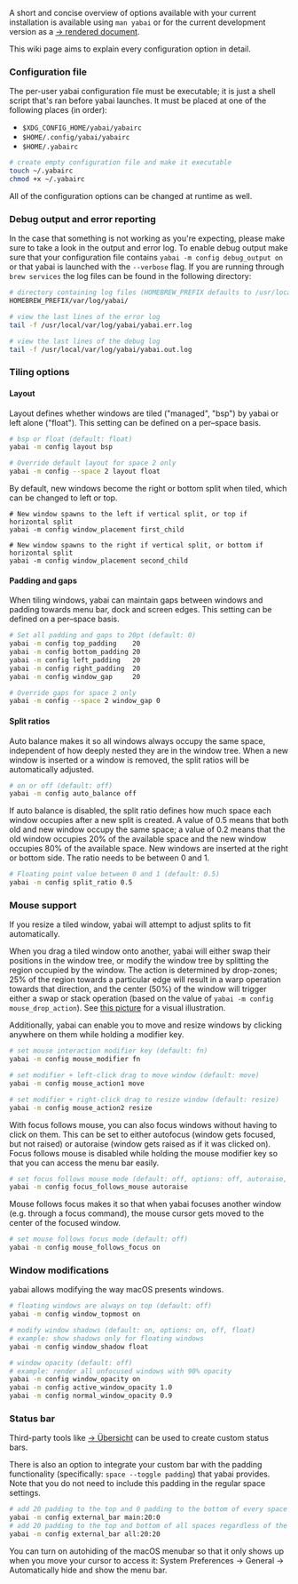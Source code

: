 A short and concise overview of options available with your current installation is available using `man yabai` or for the current development version as a [&rightarrow;&nbsp;rendered document][docs-config].

This wiki page aims to explain every configuration option in detail. 

### Configuration file

The per-user yabai configuration file must be executable; it is just a shell script that's ran before yabai launches. It must be placed at one of the following places (in order):

 - `$XDG_CONFIG_HOME/yabai/yabairc`
 - `$HOME/.config/yabai/yabairc`
 - `$HOME/.yabairc`

```sh
# create empty configuration file and make it executable
touch ~/.yabairc
chmod +x ~/.yabairc
```

All of the configuration options can be changed at runtime as well.

### Debug output and error reporting

In the case that something is not working as you're expecting, please make sure to take a look in the output and error log. To enable debug output make sure that your configuration file contains `yabai -m config debug_output on` or that yabai is launched with the `--verbose` flag. If you are running through `brew services` the log files can be found in the following directory: 

```sh
# directory containing log files (HOMEBREW_PREFIX defaults to /usr/local unless you manually specified otherwise)
HOMEBREW_PREFIX/var/log/yabai/

# view the last lines of the error log 
tail -f /usr/local/var/log/yabai/yabai.err.log

# view the last lines of the debug log
tail -f /usr/local/var/log/yabai/yabai.out.log
```

### Tiling options

#### Layout

Layout defines whether windows are tiled ("managed", "bsp") by yabai or left alone ("float"). This setting can be defined on a per–space basis.

```sh
# bsp or float (default: float)
yabai -m config layout bsp

# Override default layout for space 2 only
yabai -m config --space 2 layout float
```

By default, new windows become the right or bottom split when tiled, which can be changed to left or top.

```
# New window spawns to the left if vertical split, or top if horizontal split
yabai -m config window_placement first_child

# New window spawns to the right if vertical split, or bottom if horizontal split
yabai -m config window_placement second_child
```

#### Padding and gaps

When tiling windows, yabai can maintain gaps between windows and padding towards menu bar, dock and screen edges. This setting can be defined on a per–space basis.

```sh
# Set all padding and gaps to 20pt (default: 0)
yabai -m config top_padding    20
yabai -m config bottom_padding 20
yabai -m config left_padding   20
yabai -m config right_padding  20
yabai -m config window_gap     20

# Override gaps for space 2 only
yabai -m config --space 2 window_gap 0
```

#### Split ratios

Auto balance makes it so all windows always occupy the same space, independent of how deeply nested they are in the window tree. When a new window is inserted or a window is removed, the split ratios will be automatically adjusted.

```sh
# on or off (default: off)
yabai -m config auto_balance off
```

If auto balance is disabled, the split ratio defines how much space each window occupies after a new split is created. A value of 0.5 means that both old and new window occupy the same space; a value of 0.2 means that the old window occupies 20% of the available space and the new window occupies 80% of the available space. New windows are inserted at the right or bottom side. The ratio needs to be between 0 and 1.

```sh
# Floating point value between 0 and 1 (default: 0.5)
yabai -m config split_ratio 0.5
```

### Mouse support

If you resize a tiled window, yabai will attempt to adjust splits to fit automatically.

When you drag a tiled window onto another, yabai will either swap their positions in the window tree, or modify the window tree by splitting the region occupied by the window. The action is determined by drop-zones; 25% of the region towards a particular edge will result in a warp operation towards that direction, and the center (50%) of the window will trigger either a swap or stack operation (based on the value of `yabai -m config mouse_drop_action`). See [this picture](https://user-images.githubusercontent.com/4488655/61372700-23c32e00-a898-11e9-8052-aeb5db9f4e13.png) for a visual illustration.

Additionally, yabai can enable you to move and resize windows by clicking anywhere on them while holding a modifier key.

```sh
# set mouse interaction modifier key (default: fn)
yabai -m config mouse_modifier fn

# set modifier + left-click drag to move window (default: move)
yabai -m config mouse_action1 move

# set modifier + right-click drag to resize window (default: resize)
yabai -m config mouse_action2 resize
```

With focus follows mouse, you can also focus windows without having to click on them. This can be set to either autofocus (window gets focused, but not raised) or autoraise (window gets raised as if it was clicked on). Focus follows mouse is disabled while holding the mouse modifier key so that you can access the menu bar easily.

```sh
# set focus follows mouse mode (default: off, options: off, autoraise, autofocus)
yabai -m config focus_follows_mouse autoraise
```

Mouse follows focus makes it so that when yabai focuses another window (e.g. through a focus command), the mouse cursor gets moved to the center of the focused window.

```sh
# set mouse follows focus mode (default: off)
yabai -m config mouse_follows_focus on
```

### Window modifications

yabai allows modifying the way macOS presents windows. 

```sh
# floating windows are always on top (default: off)
yabai -m config window_topmost on

# modify window shadows (default: on, options: on, off, float)
# example: show shadows only for floating windows
yabai -m config window_shadow float

# window opacity (default: off)
# example: render all unfocused windows with 90% opacity
yabai -m config window_opacity on
yabai -m config active_window_opacity 1.0
yabai -m config normal_window_opacity 0.9
```

### Status bar

Third-party tools like [&rightarrow;&nbsp;Übersicht][gh-uebersicht] can be used to create custom status bars.

There is also an option to integrate your custom bar with the padding functionality (specifically: `space --toggle padding`)  that yabai provides. Note that you do not need to include this padding in the regular space settings.

```sh
# add 20 padding to the top and 0 padding to the bottom of every space located on the main display
yabai -m config external_bar main:20:0
# add 20 padding to the top and bottom of all spaces regardless of the display it belongs to
yabai -m config external_bar all:20:20
``` 

You can turn on autohiding of the macOS menubar so that it only shows up when you move your cursor to access it: System Preferences -> General -> Automatically hide and show the menu bar.

[docs-config]: https://github.com/koekeishiya/yabai/blob/master/doc/yabai.asciidoc#config
[gh-uebersicht]: https://github.com/felixhageloh/uebersicht